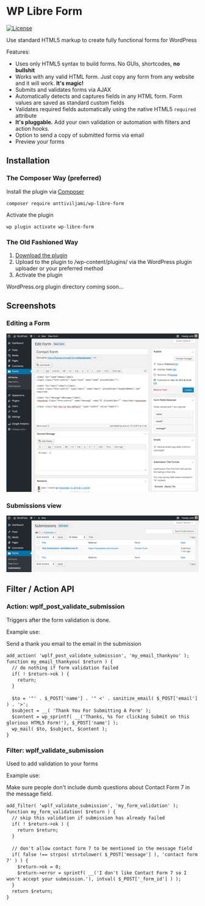 # WP Libre Form
[![License](http://img.shields.io/:license-gpl3-blue.svg)](http://www.gnu.org/licenses/gpl-3.0.html)

Use standard HTML5 markup to create fully functional forms for WordPress

Features:
- Uses only HTML5 syntax to build forms. No GUIs, shortcodes, **no bullshit**
- Works with any valid HTML form. Just copy any form from any website and it will work. **It's magic!**
- Submits and validates forms via AJAX
- Automatically detects and captures fields in any HTML form. Form values are saved as standard custom fields
- Validates required fields automatically using the native HTML5 `required` attribute
- **It's pluggable.** Add your own validation or automation with filters and action hooks.
- Option to send a copy of submitted forms via email
- Preview your forms

## Installation

### The Composer Way (preferred)

Install the plugin via [Composer](https://getcomposer.org/)
```
composer require anttiviljami/wp-libre-form
```

Activate the plugin
```
wp plugin activate wp-libre-form
```

### The Old Fashioned Way

1. [Download the plugin](https://github.com/anttiviljami/wp-libre-form/archive/master.zip)
2. Upload to the plugin to /wp-content/plugins/ via the WordPress plugin uploader or your preferred method
3. Activate the plugin

WordPress.org plugin directory coming soon...


## Screenshots

### Editing a Form
![Form edit](/assets/screenshot-1.png)

### Submissions view
![Submissions](/assets/screenshot-2.png)

## Filter / Action API

### Action: wplf_post_validate_submission

Triggers after the form validation is done.

Example use:

Send a thank you email to the email in the submission

```
add_action( 'wplf_post_validate_submission', 'my_email_thankyou' );
function my_email_thankyou( $return ) {
  // do nothing if form validation failed
  if( ! $return->ok ) {
    return;
  }

  $to = '"' . $_POST['name'] . '" <' . sanitize_email( $_POST['email'] ) . '>';
  $subject = __( 'Thank You For Submitting A Form' );
  $content = wp_sprintf( __('Thanks, %s for clicking Submit on this glorious HTML5 Form!'), $_POST['name'] );
  wp_mail( $to, $subject, $content );
}
```

### Filter: wplf_validate_submission

Used to add validation to your forms

Example use:

Make sure people don't include dumb questions about Contact Form 7 in the message field.

```
add_filter( 'wplf_validate_submission', 'my_form_validation' );
function my_form_validation( $return ) {
  // skip this validation if submission has already failed
  if( ! $return->ok ) {
    return $return;
  }

  // don't allow contact form 7 to be mentioned in the message field
  if( false !== strpos( strtolower( $_POST['message'] ), 'contact form 7' ) ) {
    $return->ok = 0;
    $return->error = sprintf( __('I don't like Contact Form 7 so I won't accept your submission.'), intval( $_POST['_form_id'] ) );
  }
  return $return;
}
```
